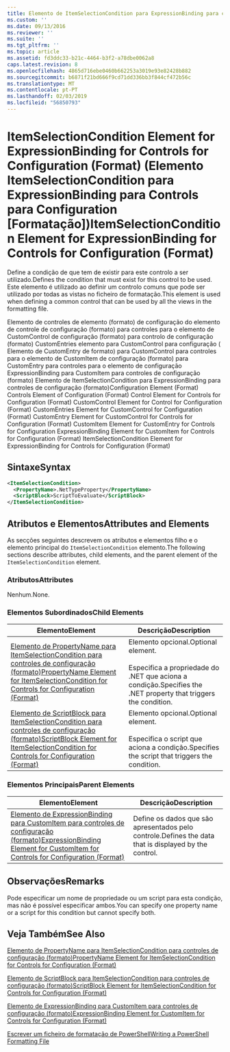 ```yaml
---
title: Elemento de ItemSelectionCondition para ExpressionBinding para controles de configuração (formato) | Documentos da Microsoft
ms.custom: ''
ms.date: 09/13/2016
ms.reviewer: ''
ms.suite: ''
ms.tgt_pltfrm: ''
ms.topic: article
ms.assetid: fd3ddc33-b21c-4464-b3f2-a78dbe0062a8
caps.latest.revision: 8
ms.openlocfilehash: 4865d716ebe0460b662253a3019e93e82428b882
ms.sourcegitcommit: b6871f21bd666f9cd71dd336bb3f844cf472b56c
ms.translationtype: MT
ms.contentlocale: pt-PT
ms.lasthandoff: 02/03/2019
ms.locfileid: "56850793"
---
```

# <a name="itemselectioncondition-element-for-expressionbinding-for-controls-for-configuration-format"></a><span data-ttu-id="595e1-102">ItemSelectionCondition Element for ExpressionBinding for Controls for Configuration (Format) (Elemento ItemSelectionCondition para ExpressionBinding para Controls para Configuration [Formatação])</span><span class="sxs-lookup"><span data-stu-id="595e1-102">ItemSelectionCondition Element for ExpressionBinding for Controls for Configuration (Format)</span></span>

<span data-ttu-id="595e1-103">Define a condição de que tem de existir para este controlo a ser utilizado.</span><span class="sxs-lookup"><span data-stu-id="595e1-103">Defines the condition that must exist for this control to be used.</span></span> <span data-ttu-id="595e1-104">Este elemento é utilizado ao definir um controlo comuns que pode ser utilizado por todas as vistas no ficheiro de formatação.</span><span class="sxs-lookup"><span data-stu-id="595e1-104">This element is used when defining a common control that can be used by all the views in the formatting file.</span></span>

<span data-ttu-id="595e1-105">Elemento de controles de elemento (formato) de configuração do elemento de controle de configuração (formato) para controles para o elemento de CustomControl de configuração (formato) para controlo de configuração (formato) CustomEntries elemento para CustomControl para configuração ( Elemento de CustomEntry de formato) para CustomControl para controles para o elemento de CustomItem de configuração (formato) para CustomEntry para controles para o elemento de configuração ExpressionBinding para CustomItem para controles de configuração (formato) Elemento de ItemSelectionCondition para ExpressionBinding para controles de configuração (formato)</span><span class="sxs-lookup"><span data-stu-id="595e1-105">Configuration Element (Format) Controls Element of Configuration (Format) Control Element for Controls for Configuration (Format) CustomControl Element for Control for Configuration (Format) CustomEntries Element for CustomControl for Configuration (Format) CustomEntry Element for CustomControl for Controls for Configuration (Format) CustomItem Element for CustomEntry for Controls for Configuration ExpressionBinding Element for CustomItem for Controls for Configuration (Format) ItemSelectionCondition Element for ExpressionBinding for Controls for Configuration (Format)</span></span>

## <a name="syntax"></a><span data-ttu-id="595e1-106">Sintaxe</span><span class="sxs-lookup"><span data-stu-id="595e1-106">Syntax</span></span>

```xml
<ItemSelectionCondition>
  <PropertyName>.NetTypeProperty</PropertyName>
  <ScriptBlock>ScriptToEvaluate</ScriptBlock>
</ItemSelectionCondition>
```

## <a name="attributes-and-elements"></a><span data-ttu-id="595e1-107">Atributos e Elementos</span><span class="sxs-lookup"><span data-stu-id="595e1-107">Attributes and Elements</span></span>

<span data-ttu-id="595e1-108">As secções seguintes descrevem os atributos e elementos filho e o elemento principal do `ItemSelectionCondition` elemento.</span><span class="sxs-lookup"><span data-stu-id="595e1-108">The following sections describe attributes, child elements, and the parent element of the `ItemSelectionCondition` element.</span></span>

### <a name="attributes"></a><span data-ttu-id="595e1-109">Atributos</span><span class="sxs-lookup"><span data-stu-id="595e1-109">Attributes</span></span>

<span data-ttu-id="595e1-110">Nenhum.</span><span class="sxs-lookup"><span data-stu-id="595e1-110">None.</span></span>

### <a name="child-elements"></a><span data-ttu-id="595e1-111">Elementos Subordinados</span><span class="sxs-lookup"><span data-stu-id="595e1-111">Child Elements</span></span>

|<span data-ttu-id="595e1-112">Elemento</span><span class="sxs-lookup"><span data-stu-id="595e1-112">Element</span></span>|<span data-ttu-id="595e1-113">Descrição</span><span class="sxs-lookup"><span data-stu-id="595e1-113">Description</span></span>|
|-------------|-----------------|
|[<span data-ttu-id="595e1-114">Elemento de PropertyName para ItemSelectionCondition para controles de configuração (formato)</span><span class="sxs-lookup"><span data-stu-id="595e1-114">PropertyName Element for ItemSelectionCondition for Controls for Configuration (Format)</span></span>](./propertyname-element-for-itemseclectioncondition-for-controls-for-configuration-format.md)|<span data-ttu-id="595e1-115">Elemento opcional.</span><span class="sxs-lookup"><span data-stu-id="595e1-115">Optional element.</span></span><br /><br /> <span data-ttu-id="595e1-116">Especifica a propriedade do .NET que aciona a condição.</span><span class="sxs-lookup"><span data-stu-id="595e1-116">Specifies the .NET property that triggers the condition.</span></span>|
|[<span data-ttu-id="595e1-117">Elemento de ScriptBlock para ItemSelectionCondition para controles de configuração (formato)</span><span class="sxs-lookup"><span data-stu-id="595e1-117">ScriptBlock Element for ItemSelectionCondition for Controls for Configuration (Format)</span></span>](./scriptblock-element-for-itemseclectioncondition-for-controls-for-configuration-format.md)|<span data-ttu-id="595e1-118">Elemento opcional.</span><span class="sxs-lookup"><span data-stu-id="595e1-118">Optional element.</span></span><br /><br /> <span data-ttu-id="595e1-119">Especifica o script que aciona a condição.</span><span class="sxs-lookup"><span data-stu-id="595e1-119">Specifies the script that triggers the condition.</span></span>|

### <a name="parent-elements"></a><span data-ttu-id="595e1-120">Elementos Principais</span><span class="sxs-lookup"><span data-stu-id="595e1-120">Parent Elements</span></span>

|<span data-ttu-id="595e1-121">Elemento</span><span class="sxs-lookup"><span data-stu-id="595e1-121">Element</span></span>|<span data-ttu-id="595e1-122">Descrição</span><span class="sxs-lookup"><span data-stu-id="595e1-122">Description</span></span>|
|-------------|-----------------|
|[<span data-ttu-id="595e1-123">Elemento de ExpressionBinding para CustomItem para controles de configuração (formato)</span><span class="sxs-lookup"><span data-stu-id="595e1-123">ExpressionBinding Element for CustomItem for Controls for Configuration (Format)</span></span>](./expressionbinding-element-for-customitem-for-controls-for-configuration-format.md)|<span data-ttu-id="595e1-124">Define os dados que são apresentados pelo controle.</span><span class="sxs-lookup"><span data-stu-id="595e1-124">Defines the data that is displayed by the control.</span></span>|

## <a name="remarks"></a><span data-ttu-id="595e1-125">Observações</span><span class="sxs-lookup"><span data-stu-id="595e1-125">Remarks</span></span>

<span data-ttu-id="595e1-126">Pode especificar um nome de propriedade ou um script para esta condição, mas não é possível especificar ambos.</span><span class="sxs-lookup"><span data-stu-id="595e1-126">You can specify one property name or a script for this condition but cannot specify both.</span></span>

## <a name="see-also"></a><span data-ttu-id="595e1-127">Veja Também</span><span class="sxs-lookup"><span data-stu-id="595e1-127">See Also</span></span>

[<span data-ttu-id="595e1-128">Elemento de PropertyName para ItemSelectionCondition para controles de configuração (formato)</span><span class="sxs-lookup"><span data-stu-id="595e1-128">PropertyName Element for ItemSelectionCondition for Controls for Configuration (Format)</span></span>](./propertyname-element-for-itemseclectioncondition-for-controls-for-configuration-format.md)

[<span data-ttu-id="595e1-129">Elemento de ScriptBlock para ItemSelectionCondition para controles de configuração (formato)</span><span class="sxs-lookup"><span data-stu-id="595e1-129">ScriptBlock Element for ItemSelectionCondition for Controls for Configuration (Format)</span></span>](./scriptblock-element-for-itemseclectioncondition-for-controls-for-configuration-format.md)

[<span data-ttu-id="595e1-130">Elemento de ExpressionBinding para CustomItem para controles de configuração (formato)</span><span class="sxs-lookup"><span data-stu-id="595e1-130">ExpressionBinding Element for CustomItem for Controls for Configuration (Format)</span></span>](./expressionbinding-element-for-customitem-for-controls-for-configuration-format.md)

[<span data-ttu-id="595e1-131">Escrever um ficheiro de formatação de PowerShell</span><span class="sxs-lookup"><span data-stu-id="595e1-131">Writing a PowerShell Formatting File</span></span>](./writing-a-powershell-formatting-file.md)
